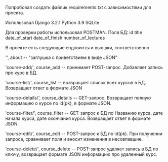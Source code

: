 Попробовал создать файлик requirements.txt с зависимостями для проекта.

Использовал Django 3.2.1 Python 3.9 SQLite

Для проверки работы использовал POSTMAN.
Поля БД:
id
title
date_of_start
date_of_finish
number_of_lectures

В проекте есть следующие ендпоинты и вьюшки, соответственно

'', about -- "заглушка с приветствием в виде JSON"

'course-add/', course_add -- принимает POST-запрос. 
Добавляет запись про курс в БД.

'course-list/', course_list -- возвращает список всех курсов в БД. 
Возвращает ответ в формате JSON

'course-details/', course_details -- GET-запрос. Возвращает полную информацию о курсе по id(pk), в формате JSON. 

'course-filter/', course_filter -- GET-запрос к БД по Названию курса,
дате начала курса, дате окончания курса. Возвращает ответ в формате JSON.

'course-edit/', course_edit -- POST-запрос к БД по id(pk). 
При получении запроса, сравнивает поля и вносит изменения в несовпавшие. 

'course-delete/', course_delete -- POST-запрос удаляет запись в БД по ключу,
возвращает формате JSON информацию про удаленный курс.